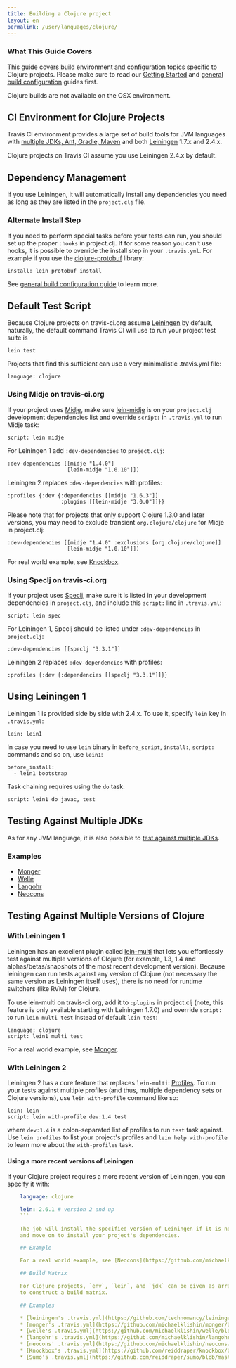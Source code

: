 ```yaml
---
title: Building a Clojure project
layout: en
permalink: /user/languages/clojure/
---
```


### What This Guide Covers

This guide covers build environment and configuration topics specific to Clojure projects. Please make sure to read our [Getting Started](/user/getting-started/) and [general build configuration](/user/customizing-the-build/) guides first.

Clojure builds are not available on the OSX environment.

## CI Environment for Clojure Projects

Travis CI environment provides a large set of build tools for JVM languages with
[multiple JDKs, Ant, Gradle, Maven](/user/languages/java/#Overview) and both [Leiningen](http://leiningen.org) 1.7.x and 2.4.x.

Clojure projects on Travis CI assume you use Leiningen 2.4.x by default.

## Dependency Management

If you use Leiningen, it will automatically install any dependencies you need
as long as they are listed in the `project.clj` file.

### Alternate Install Step

If you need to perform special tasks before your tests can run, you should set up the proper `:hooks` in project.clj. If for some reason you can't use hooks, it is possible to override the install step in your `.travis.yml`. For example if you use the [clojure-protobuf](https://github.com/flatland/clojure-protobuf) library:

```
install: lein protobuf install
```

See [general build configuration guide](/user/customizing-the-build/) to learn more.

## Default Test Script

Because Clojure projects on travis-ci.org assume [Leiningen](https://github.com/technomancy/leiningen) by default, naturally, the default command Travis CI will use to
run your project test suite is

```
lein test
```

Projects that find this sufficient can use a very minimalistic .travis.yml file:

```
language: clojure
```

### Using Midje on travis-ci.org

If your project uses [Midje](https://github.com/marick/Midje), make sure [lein-midje](https://github.com/marick/Midje/wiki/Lein-midje) is on your `project.clj` development dependencies list and override `script:` in `.travis.yml` to run Midje task:

```
script: lein midje
```

For Leiningen 1 add `:dev-dependencies` to `project.clj`:

```
:dev-dependencies [[midje "1.4.0"]
                   [lein-midje "1.0.10"]])
```

Leiningen 2 replaces `:dev-dependencies` with profiles:

```
:profiles {:dev {:dependencies [[midje "1.6.3"]]
                 :plugins [[lein-midje "3.0.0"]]}}
```

Please note that for projects that only support Clojure 1.3.0 and later versions, you may need to exclude transient `org.clojure/clojure` for Midje in project.clj:

```
:dev-dependencies [[midje "1.4.0" :exclusions [org.clojure/clojure]]
                   [lein-midje "1.0.10"]])
```

For real world example, see [Knockbox](https://github.com/reiddraper/knockbox).

### Using Speclj on travis-ci.org

If your project uses [Speclj](https://github.com/slagyr/speclj), make sure it is listed in your development dependencies in `project.clj`, and include this `script:` line in `.travis.yml`:

```
script: lein spec
```

For Leiningen 1, Speclj should be listed under `:dev-dependencies` in `project.clj`:

```
:dev-dependencies [[speclj "3.3.1"]]
```

Leiningen 2 replaces `:dev-dependencies` with profiles:

```
:profiles {:dev {:dependencies [[speclj "3.3.1"]]}}
```

## Using Leiningen 1

Leiningen 1 is provided side by side with 2.4.x. To use it, specify `lein` key in `.travis.yml`:

```
lein: lein1
```

In case you need to use `lein` binary in `before_script`, `install:`, `script:` commands and so on, use `lein1`:

```
before_install:
  - lein1 bootstrap
```

Task chaining requires using the `do` task:

```
script: lein1 do javac, test
```

## Testing Against Multiple JDKs

As for any JVM language, it is also possible to [test against multiple JDKs](/user/languages/java/#Testing-Against-Multiple-JDKs).

### Examples

- [Monger](https://github.com/michaelklishin/monger/blob/master/.travis.yml)
- [Welle](https://github.com/michaelklishin/welle/blob/master/.travis.yml)
- [Langohr](https://github.com/michaelklishin/langohr/blob/master/.travis.yml)
- [Neocons](https://github.com/michaelklishin/neocons/blob/master/.travis.yml)

## Testing Against Multiple Versions of Clojure

### With Leiningen 1

Leiningen has an excellent plugin called [lein-multi](https://github.com/maravillas/lein-multi) that lets you effortlessly test against multiple versions of
Clojure (for example, 1.3, 1.4 and alphas/betas/snapshots of the most recent development version). Because leiningen can run tests against any version of Clojure (not necessary the same version as Leiningen itself uses),
there is no need for runtime switchers (like RVM) for Clojure.

To use lein-multi on travis-ci.org, add it to `:plugins` in project.clj (note, this feature is only available starting with Leiningen 1.7.0) and
override `script:` to run `lein multi test` instead of default `lein test`:

```
language: clojure
script: lein1 multi test
```

For a real world example, see [Monger](https://github.com/michaelklishin/monger).

### With Leiningen 2

Leiningen 2 has a core feature that replaces `lein-multi`: [Profiles](https://github.com/technomancy/leiningen/blob/master/doc/TUTORIAL.md). To run your tests against
multiple profiles (and thus, multiple dependency sets or Clojure versions), use `lein with-profile` command like so:

```
lein: lein
script: lein with-profile dev:1.4 test
```

where `dev:1.4` is a colon-separated list of profiles to run `test` task against. Use `lein profiles` to list your project's profiles
and `lein help with-profile` to learn more about the `with-profiles` task.

#### Using a more recent versions of Leiningen

If your Clojure project requires a more recent version of Leiningen, you can specify it with:

````yaml
    language: clojure

    lein: 2.6.1 # version 2 and up
    ```

    The job will install the specified version of Leiningen if it is not pre-installed,
    and move on to install your project's dependencies.

    ## Example

    For a real world example, see [Neocons](https://github.com/michaelklishin/neocons).

    ## Build Matrix

    For Clojure projects, `env`, `lein`, and `jdk` can be given as arrays
    to construct a build matrix.

    ## Examples

    * [leiningen's .travis.yml](https://github.com/technomancy/leiningen/blob/stable/.travis.yml)
    * [monger's .travis.yml](https://github.com/michaelklishin/monger/blob/master/.travis.yml)
    * [welle's .travis.yml](https://github.com/michaelklishin/welle/blob/master/.travis.yml)
    * [langohr's .travis.yml](https://github.com/michaelklishin/langohr/blob/master/.travis.yml)
    * [neocons' .travis.yml](https://github.com/michaelklishin/neocons/blob/master/.travis.yml)
    * [Knockbox's .travis.yml](https://github.com/reiddraper/knockbox/blob/master/.travis.yml)
    * [Sumo's .travis.yml](https://github.com/reiddraper/sumo/blob/master/.travis.yml)
````
